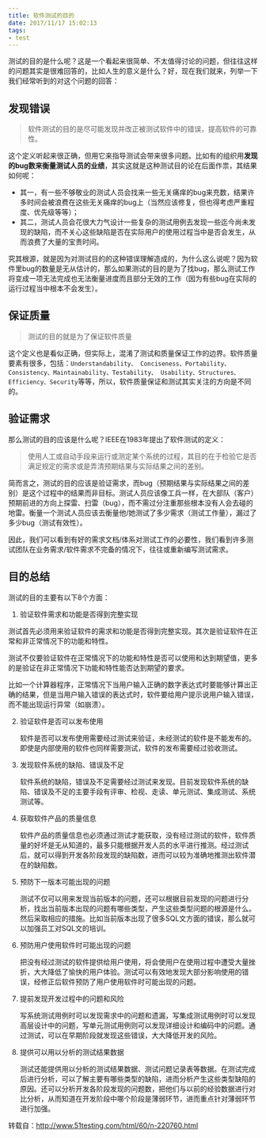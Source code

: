 ```yaml
---
title: 软件测试的目的
date: 2017/11/17 15:02:13
tags:
- test
---
```

测试的目的是什么呢？这是一个看起来很简单、不太值得讨论的问题，但往往这样的问题其实是很难回答的，比如人生的意义是什么？好，现在我们就来，列举一下我们经常听到的对这个问题的回答：

## 发现错误

>  软件测试的目的是尽可能发现并改正被测试软件中的错误，提高软件的可靠性。

这个定义听起来很正确，但用它来指导测试会带来很多问题。比如有的组织用**发现的bug数来衡量测试人员的业绩**，其实这就是这种测试目的论在后面作祟，其结果如何呢：

* 其一，有一些不够敬业的测试人员会找来一些无关痛痒的bug来充数，结果许多时间会被浪费在这些无关痛痒的bug上（当然应该修复，但也得考虑严重程度、优先级等等）；
* 其二，测试人员会花很大力气设计一些复杂的测试用例去发现一些迄今尚未发现的缺陷，而不关心这些缺陷是否在实际用户的使用过程当中是否会发生，从而浪费了大量的宝贵时间。

究其根源，就是因为对测试目的的这种错误理解造成的，为什么这么说呢？因为软件里bug的数量是无从估计的，那么如果测试的目的是为了找bug，那么测试工作将变成一项无法完成也无法衡量进度而且部分无效的工作（因为有些bug在实际的运行过程当中根本不会发生）。

## 保证质量

> 测试的目的就是为了保证软件质量

这个定义也是看似正确，但实际上，混淆了测试和质量保证工作的边界。软件质量要素有很多，包括：`Understandability、 Conciseness、Portability、Consistency、Maintainability、Testability、 Usability、Structures、Efficiency、Security`等等，所以，软件质量保证和测试其实关注的方向是不同的。

## 验证需求

那么测试的目的应该是什么呢？IEEE在1983年提出了软件测试的定义：

> 使用人工或自动手段来运行或测定某个系统的过程，其目的在于检验它是否满足规定的需求或是弄清预期结果与实际结果之间的差别。

简而言之，测试的目的应该是验证需求，而bug（预期结果与实际结果之间的差别）是这个过程中的结果而非目标。测试人员应该像工兵一样，在大部队（客户）预期前进的方向上探雷、扫雷（bug），而不需过分注重那些根本没有人会去碰的地雷。衡量一个测试人员应该去衡量他/她测试了多少需求（测试工作量），漏过了多少bug（测试有效性）。

因此，我们可以看到有好的需求文档/体系对测试工作的必要性，我们看到许多测试团队在业务需求/软件需求不完备的情况下，往往或重新编写测试需求。

## 目的总结

测试的目的主要有以下8个方面：
1. 验证软件需求和功能是否得到完整实现

  测试首先必须用来验证软件的需求和功能是否得到完整实现。其次是验证软件在正常和非正常情况下的功能和特性。

  测试不仅要验证软件在正常情况下的功能和特性是否可以使用和达到期望值，更多的是验证在非正常情况下功能和特性能否达到期望的要求。

  比如一个计算器程序，正常情况下当用户输入正确的数字表达式时要能够计算出正确的结果，但是当用户输入错误的表达式时，软件要给用户提示说用户输入错误，而不能出现运行异常（如崩溃）。

2. 验证软件是否可以发布使用

    软件是否可以发布使用需要经过测试来验证，未经测试的软件是不能发布的。即使是内部使用的软件也同样需要测试，软件的发布需要经过验收测试。

3. 发现软件系统的缺陷、错误及不足

    软件系统的缺陷，错误及不足需要经过测试来发现。目前发现软件系统的缺陷、错误及不足的主要手段有评审、检视、走读、单元测试、集成测试、系统测试等。

4. 获取软件产品的质量信息

    软件产品的质量信息也必须通过测试才能获取，没有经过测试的软件，软件质量的好坏是无从知道的，最多只能根据开发人员的水平进行推测。经过测试后，就可以得到开发各阶段发现的缺陷数，进而可以较为准确地推测出软件潜在的缺陷数。

5. 预防下一版本可能出现的问题

    测试不仅可以用来发现当前版本的问题，还可以根据目前发现的问题进行分析，找出当前版本出现的问题有哪些类型，产生这些类型问题的根源是什么。然后采取相应的措施。比如当前版本出现了很多SQL文方面的错误，那么就可以加强员工对SQL文的培训。

6. 预防用户使用软件时可能出现的问题

    把没有经过测试的软件提供给用户使用，将会使用户在使用过程中遭受大量挫折，大大降低了愉快的用户体验。测试可以有效地发现大部分影响使用的错误，经修正后软件预防了用户使用软件时可能出现的问题。

7. 提前发现开发过程中的问题和风险

    写系统测试用例时可以发现需求中的问题和遗漏，写集成测试用例时可以发现高层设计中的问题，写单元测试用例则可以发现详细设计和编码中的问题。通过测试，可以在早期阶段就发现这些错误，大大降低开发的风险。

8. 提供可以用以分析的测试结果数据

    测试还能提供用以分析的测试结果数据、测试问题记录表等数据。在测试完成后进行分析，可以了解主要有哪些类型的缺陷，进而分析产生这些类型缺陷的原因。还可以分析开发各阶段发现的问题数，把他们与以前的经验数据进行对比分析，从而知道在开发阶段中哪个阶段是薄弱环节，进而重点针对薄弱环节进行加强。

转载自：http://www.51testing.com/html/60/n-220760.html